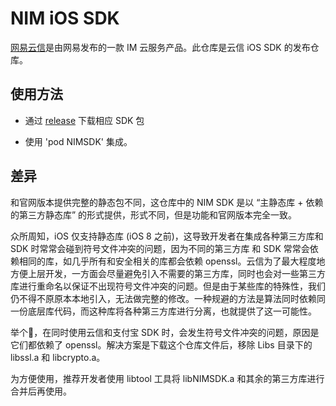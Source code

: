 # NIM iOS SDK
[网易云信](http://netease.im)是由网易发布的一款 IM 云服务产品。此仓库是云信 iOS SDK 的发布仓库。

## 使用方法
* 通过  [release](https://github.com/netease-im/NIM_iOS_SDK/releases) 下载相应 SDK 包

* 使用 'pod NIMSDK' 集成。

## 差异
和官网版本提供完整的静态包不同，这仓库中的 NIM SDK 是以 “主静态库 + 依赖的第三方静态库” 的形式提供，形式不同，但是功能和官网版本完全一致。

众所周知，iOS 仅支持静态库 (iOS 8 之前)，这导致开发者在集成各种第三方库和 SDK 时常常会碰到符号文件冲突的问题，因为不同的第三方库 和 SDK 常常会依赖相同的库，如几乎所有和安全相关的库都会依赖 openssl。云信为了最大程度地方便上层开发，一方面会尽量避免引入不需要的第三方库，同时也会对一些第三方库进行重命名以保证不出现符号文件冲突的问题。但是由于某些库的特殊性，我们仍不得不原原本本地引入，无法做完整的修改。一种规避的方法是算法同时依赖同一份底层库代码，而这种库将各种第三方库进行分离，也就提供了这一可能性。

举个🌰，在同时使用云信和支付宝 SDK 时，会发生符号文件冲突的问题，原因是它们都依赖了 openssl。解决方案是下载这个仓库文件后，移除 Libs 目录下的 libssl.a 和 libcrypto.a。

为方便使用，推荐开发者使用 libtool 工具将 libNIMSDK.a 和其余的第三方库进行合并后再使用。

